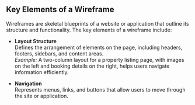 ## Key Elements of a Wireframe

Wireframes are skeletal blueprints of a website or application that outline its structure and functionality. The key elements of a wireframe include:

- **Layout Structure**  
  Defines the arrangement of elements on the page, including headers, footers, sidebars, and content areas.  
  *Example:* A two-column layout for a property listing page, with images on the left and booking details on the right, helps users navigate information efficiently.

- **Navigation**  
  Represents menus, links, and buttons that allow users to move through the site or application.
